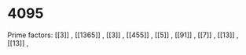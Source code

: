 # 4095

Prime factors: [[3]] , [[1365]] , [[3]] , [[455]] , [[5]] , [[91]] , [[7]] , [[13]] , [[13]] , 